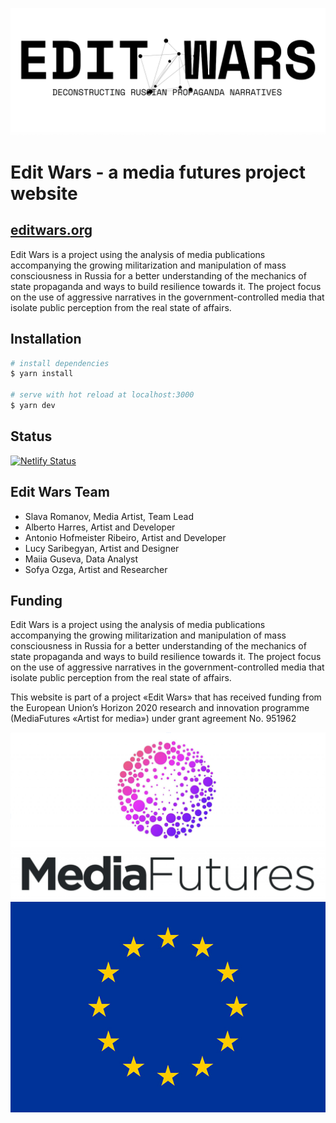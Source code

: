 ![](/cover.png)

# Edit Wars - a media futures project website

## [editwars.org](https://editwars.org)

Edit Wars is a project using the analysis of media publications accompanying the growing militarization and manipulation of mass consciousness in Russia for a better understanding of the mechanics of state propaganda and ways to build resilience towards it. The project focus on the use of aggressive narratives in the government-controlled media that isolate public perception from the real state of affairs.

## Installation

```bash
# install dependencies
$ yarn install

# serve with hot reload at localhost:3000
$ yarn dev

```

## Status

[![Netlify Status](https://api.netlify.com/api/v1/badges/e4546a30-3112-40c3-afb5-990a7e9ea599/deploy-status)](https://app.netlify.com/sites/edit-wars/deploys)


## Edit Wars Team

- Slava Romanov, Media Artist, Team Lead
- Alberto Harres, Artist and Developer
- Antonio Hofmeister Ribeiro, Artist and Developer
- Lucy Saribegyan, Artist and Designer
- Maiia Guseva, Data Analyst
- Sofya Ozga, Artist and Researcher

## Funding

Edit Wars is a project using the analysis of media publications accompanying the growing militarization and manipulation of mass consciousness in Russia for a better understanding of the mechanics of state propaganda and ways to build resilience towards it. The project focus on the use of aggressive narratives in the government-controlled media that isolate public perception from the real state of affairs.

This website is part of a project «Edit Wars»‎ that has received funding from the European Union’s Horizon 2020 research and innovation programme (MediaFutures «‎Artist for media»‎) under grant agreement No.  951962

<img width="600" src="./static/img/mediafutures.png"/>
<img width="600" src="./static/img/eu_flag.jpeg"/>